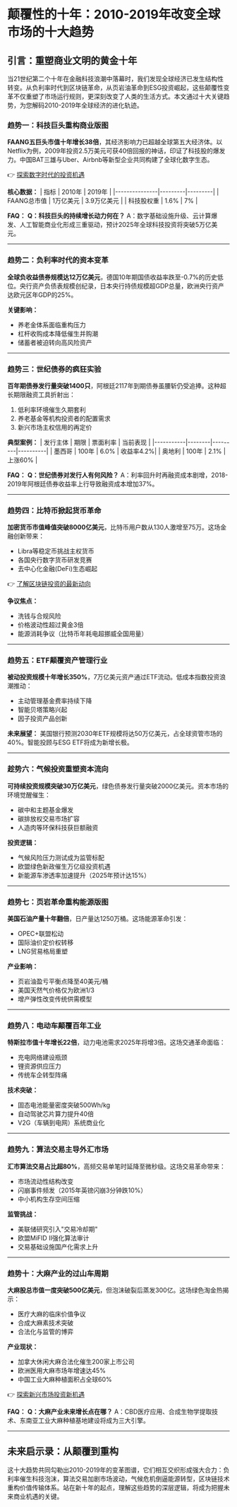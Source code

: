 # 颠覆性的十年：2010-2019年改变全球市场的十大趋势

## 引言：重塑商业文明的黄金十年

当21世纪第二个十年在金融科技浪潮中落幕时，我们发现全球经济已发生结构性转变。从负利率时代到区块链革命，从页岩油革命到ESG投资崛起，这些颠覆性变革不仅重塑了市场运行规则，更深刻改变了人类的生活方式。本文通过十大关键趋势，为您解码2010-2019年全球经济的进化轨迹。

### 趋势一：科技巨头重构商业版图
**FAANG五巨头市值十年增长38倍**，其经济影响力已超越全球第五大经济体。以Netflix为例，2009年投资2.5万美元可获40倍回报的神话，印证了科技股的爆发力。中国BAT三雄与Uber、Airbnb等新型企业共同构建了全球化数字生态。

👉 [探索数字时代的投资机遇](https://bit.ly/okx_welcome)

**核心数据：**
| 指标          | 2010年   | 2019年   |
|---------------|---------|---------|
| FAANG总市值   | 1万亿美元 | 3.9万亿美元 |
| 科技股权重    | 1.6%    | 7%      |

**FAQ：**
**Q：科技巨头的持续增长动力何在？**
A：数字基础设施升级、云计算爆发、人工智能商业化形成三重驱动，预计2025年全球科技投资将突破5万亿美元。

---

### 趋势二：负利率时代的资本变革
**全球负收益债券规模达12万亿美元**，德国10年期国债收益率跌至-0.7%的历史低位。央行资产负债表规模创纪录，日本央行持债规模超GDP总量，欧洲央行资产达欧元区年GDP的25%。

**关键影响：**
- 养老金体系面临重构压力
- 杠杆收购成本降低催生并购潮
- 储蓄者被迫转向高风险资产

---

### 趋势三：世纪债券的疯狂实验
**百年期债券发行量突破1400只**，阿根廷2117年到期债券虽腰斩仍受追捧。这种超长期限融资工具折射出：
1. 低利率环境催生久期套利
2. 养老基金等机构投资者的配置需求
3. 新兴市场主权信用的再定价

**典型案例：**
| 发行主体   | 期限   | 票面利率 | 当前表现  |
|-----------|--------|---------|----------|
| 墨西哥    | 100年  | 6.0%    | 收益率4.2%|
| 奥地利    | 100年  | 2.1%    | 上涨60%   |

**FAQ：**
**Q：世纪债券对发行人有何风险？**
A：利率回升时再融资成本剧增，2018-2019年阿根廷债券收益率上行导致融资成本增加37%。

---

### 趋势四：比特币掀起货币革命
**加密货币市值峰值突破8000亿美元**，比特币用户数从130人激增至75万。这场金融创新带来：
- Libra等稳定币挑战主权货币
- 各国央行数字货币研发竞赛
- 去中心化金融(DeFi)生态崛起

👉 [了解区块链投资的最新动向](https://bit.ly/okx_welcome)

**争议焦点：**
- 洗钱与合规风险
- 价格波动性超过黄金3倍
- 能源消耗争议（比特币年耗电超挪威全国用量）

---

### 趋势五：ETF颠覆资产管理行业
**被动投资规模十年增长350%**，7万亿美元资产通过ETF流动。低成本指数投资浪潮推动：
- 主动管理基金费率持续下降
- 智能贝塔策略兴起
- 因子投资产品创新

**未来展望：**
美国银行预测2030年ETF规模将达50万亿美元，占全球资管市场的40%。智能投顾与ESG ETF将成为新增长极。

---

### 趁势六：气候投资重塑资本流向
**可持续投资规模突破30万亿美元**，绿色债券发行量突破2000亿美元。资本市场的环境觉醒催生：
- 碳中和主题基金爆发
- 碳排放权交易市场扩容
- 人造肉等环保科技获巨额融资

**投资逻辑：**
- 气候风险压力测试成为监管标配
- 欧盟绿色新政催生万亿级投资机遇
- 新能源车渗透率加速提升（2025年预计达15%）

---

### 趋势七：页岩革命重构能源版图
**美国石油产量十年翻倍**，日产量达1250万桶。这场能源革命引发：
- OPEC+联盟松动
- 国际油价定价权转移
- LNG贸易格局重塑

**产业影响：**
- 页岩油盈亏平衡点降至40美元/桶
- 美国天然气价格仅为欧洲1/3
- 增产弹性改变传统供需模型

---

### 趋势八：电动车颠覆百年工业
**特斯拉市值十年增长22倍**，动力电池需求2025年将增3倍。这场交通革命面临：
- 充电网络建设瓶颈
- 锂资源供应压力
- 传统车企转型阵痛

**技术突破：**
- 固态电池能量密度突破500Wh/kg
- 自动驾驶芯片算力提升40倍
- V2G（车辆到电网）系统商业化

---

### 趋势九：算法交易主导外汇市场
**汇市算法交易占比超80%**，高频交易单笔时延降至微秒级。这场交易革命带来：
- 市场流动性结构改变
- 闪崩事件频发（2015年英镑闪崩3分钟跌10%）
- 中小机构生存空间压缩

**监管挑战：**
- 美联储研究引入"交易冷却期"
- 欧盟MiFID II强化算法审计
- 交易基础设施国产化需求上升

---

### 趋势十：大麻产业的过山车周期
**大麻股总市值一度突破500亿美元**，但泡沫破裂后蒸发300亿。这场绿色淘金热揭示：
- 医疗大麻的临床价值争议
- 合成大麻素技术突破
- 合法化与监管的博弈

**产业现状：**
- 加拿大休闲大麻合法化催生200家上市公司
- 欧洲医用大麻市场年增速达45%
- 中国工业大麻种植面积占全球60%

👉 [探索新兴市场投资新机遇](https://bit.ly/okx_welcome)

**FAQ：**
**Q：大麻产业未来增长点在哪？**
A：CBD医疗应用、合成生物学提取技术、东南亚工业大麻种植基地建设将成为三大引擎。

---

## 未来启示录：从颠覆到重构

这十大趋势共同勾勒出2010-2019年的变革图谱，它们相互交织形成强大合力：负利率催生科技泡沫，算法交易加剧市场波动，气候危机倒逼能源转型，区块链技术重构价值传输体系。站在新十年的起点，理解这些趋势的深层逻辑，将成为把握未来商业机遇的关键。